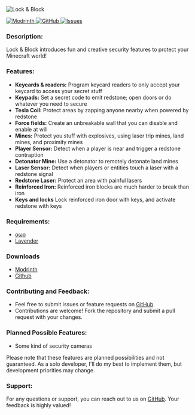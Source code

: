 ![Lock & Block](https://github.com/user-attachments/assets/f4e5c051-9402-4978-a96e-4761f9376539)


[![Modrinth](https://img.shields.io/badge/Modrinth-1bd96a?style=for-the-badge&logo=modrinth&logoColor=white)
](https://modrinth.com/mod/lockandblock)
[![GitHub](https://img.shields.io/badge/GitHub-black?style=for-the-badge&logo=github&logoColor=white)
](https://github.com/andersmmg/LockAndBlock)
[![Issues](https://img.shields.io/github/issues-raw/andersmmg/LockAndBlock?style=for-the-badge&logo=github&label=Issues)
](https://github.com/andersmmg/LockAndBlock/issues)

### Description:

Lock & Block introduces fun and creative security features to protect your Minecraft world!

### Features:

- **Keycards & readers:** Program keycard readers to only accept your keycard to access your secret stuff
- **Keypads:** Set a secret code to emit redstone; open doors or do whatever you need to secure
- **Tesla Coil:** Protect areas by zapping anyone nearby when powered by redstone
- **Force fields:** Create an unbreakable wall that you can disable and enable at will
- **Mines:** Protect you stuff with explosives, using laser trip mines, land mines, and proximity mines
- **Player Sensor:** Detect when a player is near and trigger a redstone contraption
- **Detonator Mine:** Use a detonator to remotely detonate land mines
- **Laser Sensor:** Detect when players or entities touch a laser with a redstone signal
- **Redstone Laser:** Protect an area with painful lasers
- **Reinforced Iron:** Reinforced iron blocks are much harder to break than iron
- **Keys and locks** Lock reinforced iron door with keys, and activate redstone with keys

### Requirements:

- [oωo](https://modrinth.com/mod/owo-lib)
- [Lavender](https://modrinth.com/mod/lavender)

### Downloads

- [Modrinth](https://modrinth.com/mod/lockandblock/versions)
- [Github](https://github.com/andersmmg/LockAndBlock/releases)

### Contributing and Feedback:

- Feel free to submit issues or feature requests on [GitHub](https://github.com/andersmmg/LockAndBlock/issues).
- Contributions are welcome! Fork the repository and submit a pull request with your changes.

### Planned Possible Features:

- Some kind of security cameras

Please note that these features are planned possibilities and not guaranteed. As a solo developer, I'll do my best to
implement them, but development priorities may change.

### Support:

For any questions or support, you can reach out to us on [GitHub](https://github.com/andersmmg/LockAndBlock). Your
feedback is highly valued!
